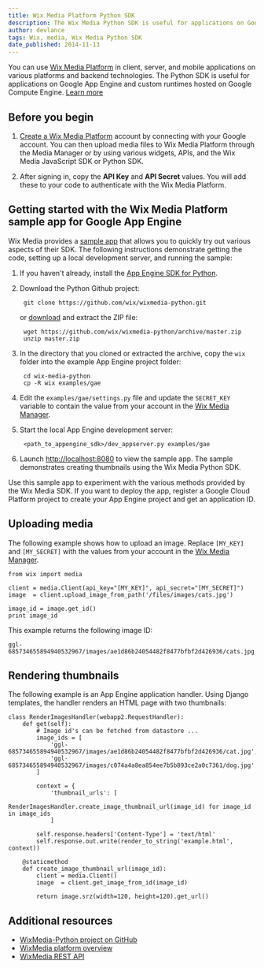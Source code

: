 ```yaml
---
title: Wix Media Platform Python SDK
description: The Wix Media Python SDK is useful for applications on Google App Engine and custom runtimes hosted on Google Compute Engine.
author: devlance
tags: Wix, media, Wix Media Python SDK
date_published: 2014-11-13
---
```


You can use [Wix Media Platform](wix-media.md) in client, server, and mobile applications on
various platforms and backend technologies. The Python SDK is useful for
applications on Google App Engine and custom runtimes hosted on Google Compute
Engine. [Learn more](wix-media)

## Before you begin

1. [Create a Wix Media Platform][mgr] account
   by connecting with your Google account. You can then upload media files to
   Wix Media Platform through the Media Manager or by using various widgets,
   APIs, and the Wix Media JavaScript SDK or Python SDK.

1. After signing in, copy the **API Key** and **API Secret** values. You will
   add these to your code to authenticate with the Wix Media Platform.

## Getting started with the Wix Media Platform sample app for Google App Engine

Wix Media provides a [sample app][wPython] that
allows you to quickly try out various aspects of their SDK. The following
instructions demonstrate getting the code, setting up a local development
server, and running the sample:

1. If you haven't already, install the [App Engine SDK for Python][gae_sdk].

1. Download the Python Github project:

        git clone https://github.com/wix/wixmedia-python.git

    or [download][wPythonZip] and extract the ZIP file:

        wget https://github.com/wix/wixmedia-python/archive/master.zip
        unzip master.zip

1. In the directory that you cloned or extracted the archive, copy the `wix`
   folder into the example App Engine project folder:

        cd wix-media-python
        cp -R wix examples/gae

1. Edit the `examples/gae/settings.py` file and update the `SECRET_KEY` variable to contain the value from your account in the [Wix Media Manager][mgr].

1. Start the local App Engine development server:

        <path_to_appengine_sdk>/dev_appserver.py examples/gae

1. Launch [http://localhost:8080](http://localhost:8080)
   to view the sample app. The sample demonstrates creating thumbnails using the Wix Media Python SDK.

Use this sample app to experiment with the various methods provided by the Wix
Media SDK. If you want to deploy the app, register a  Google Cloud Platform
project to create your App Engine project and get an application ID.

## Uploading media

The following example shows how to upload an image. Replace `[MY_KEY]` and
`[MY_SECRET]` with the values from your account in the
[Wix Media Manager][mgr].

    from wix import media

    client = media.Client(api_key="[MY_KEY]", api_secret="[MY_SECRET]")
    image  = client.upload_image_from_path('/files/images/cats.jpg')

    image_id = image.get_id()
    print image_id

This example returns the following image ID:

    ggl-685734655894940532967/images/ae1d86b24054482f8477bfbf2d426936/cats.jpg

## Rendering thumbnails

The following example is an App Engine application handler. Using Django
templates, the handler renders an HTML page with two thumbnails:

    class RenderImagesHandler(webapp2.RequestHandler):
        def get(self):
            # Image id's can be fetched from datastore ...
            image_ids = [
                'ggl-685734655894940532967/images/ae1d86b24054482f8477bfbf2d426936/cat.jpg',
                'ggl-685734655894940532967/images/c074a4a8ea854ee7b5b893ce2a0c7361/dog.jpg'
            ]

            context = {
                'thumbnail_urls': [
                    RenderImagesHandler.create_image_thumbnail_url(image_id) for image_id in image_ids
                ]

            self.response.headers['Content-Type'] = 'text/html'
            self.response.out.write(render_to_string('example.html', context))

        @staticmethod
        def create_image_thumbnail_url(image_id):
            client = media.Client()
            image  = client.get_image_from_id(image_id)

            return image.srz(width=120, height=120).get_url()


## Additional resources

+ [WixMedia-Python project on GitHub][wPython]
+ [WixMedia platform overview][wDocs]
+ [WixMedia REST API][wRest]


[mgr]: http://mediacloud.wix.com/dashboard/index.html#/home
[gae_sdk]: /appengine/downloads
[wPython]: https://github.com/wix/wixmedia-python
[wPythonZip]: https://github.com/wix/wixmedia-python/archive/master.zip
[wPythonEx]: https://github.com/wix/wixmedia-python/tree/master/examples/gae
[wDocs]: http://mediacloud.wix.com/docs/
[wRest]: http://mediacloud.wix.com/docs/rest_api.html
